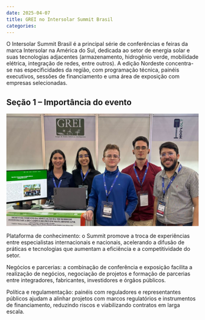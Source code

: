 ```yaml
---
date: 2025-04-07
title: GREI no Intersolar Summit Brasil
categories: 
---
```


O Intersolar Summit Brasil é a principal série de conferências e feiras da marca Intersolar na América do Sul, dedicada ao setor de energia solar e suas tecnologias adjacentes (armazenamento, hidrogênio verde, mobilidade elétrica, integração de redes, entre outros). A edição Nordeste concentra-se nas especificidades da região, com programação técnica, painéis executivos, sessões de financiamento e uma área de exposição com empresas selecionadas. 

## Seção 1 – Importância do evento


![Foto-1](/images/SUM.png)

Plataforma de conhecimento: o Summit promove a troca de experiências entre especialistas internacionais e nacionais, acelerando a difusão de práticas e tecnologias que aumentam a eficiência e a competitividade do setor.

Negócios e parcerias: a combinação de conferência e exposição facilita a realização de negócios, negociação de projetos e formação de parcerias entre integradores, fabricantes, investidores e órgãos públicos. 

Política e regulamentação: painéis com reguladores e representantes públicos ajudam a alinhar projetos com marcos regulatórios e instrumentos de financiamento, reduzindo riscos e viabilizando contratos em larga escala. 
